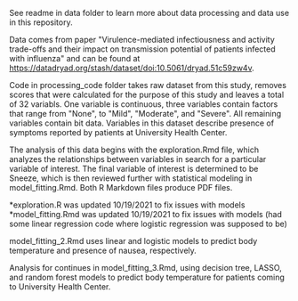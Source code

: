 See readme in data folder to learn more about data processing and data use in this repository. 

Data comes from paper "Virulence-mediated infectiousness and activity trade-offs and their impact on transmission potential of patients infected with influenza" and can be found at https://datadryad.org/stash/dataset/doi:10.5061/dryad.51c59zw4v.

Code in processing_code folder takes raw dataset from this study, removes scores that were calculated for the purpose of this study and leaves a total of 32 variabls. One variable is continuous, three variables contain factors that range from "None", to "Mild", "Moderate", and "Severe". All remaining variables contain bit data. Variables in this dataset describe presence of symptoms reported by patients at University Health Center. 

The analysis of this data begins with the exploration.Rmd file, which analyzes the relationships between variables in search for a particular variable of interest. The final variable of interest is determined to be Sneeze, which is then reviewed further with statistical modeling in model_fitting.Rmd. Both R Markdown files produce PDF files.

*exploration.R was updated 10/19/2021 to fix issues with models
*model_fitting.Rmd was updated 10/19/2021 to fix issues with models (had some linear regression code where logistic regression was supposed to be)

model_fitting_2.Rmd uses linear and logistic models to predict body temperature and presence of nausea, respectively. 

Analysis for continues in model_fitting_3.Rmd, using decision tree, LASSO, and random forest models to predict body temperature for patients coming to University Health Center. 